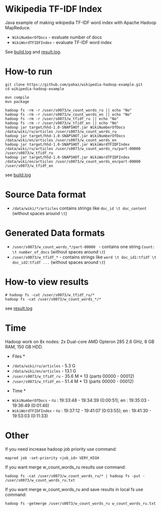 # Wikipedia TF-IDF Index #

Java example of making wikipedia TF-IDF word index with Apache Hadoop MapReduce.

 - `WikiNumberOfDocs` - evaluate number of docs
 - `WikiWordTFIDFIndex` - evaluate TF-IDF word index

See [build.log](https://github.com/pahaz/wikipedia-hadoop-example/blob/master/build.log.txt) and [result.log](https://github.com/pahaz/wikipedia-hadoop-example/blob/master/result.log.txt).


# How-to run #

    git clone https://github.com/pahaz/wikipedia-hadoop-example.git
    cd wikipedia-hadoop-example
    
    mvn compile
    mvn package
    
    hadoop fs -rm -r /user/s0073/w_count_words_ru || echo "No"
    hadoop fs -rm -r /user/s0073/w_count_words_en || echo "No"
    hadoop fs -rm -r /user/s0073/w_tfidf_ru || echo "No"
    hadoop fs -rm -r /user/s0073/w_tfidf_en || echo "No"
    hadoop jar target/hhd-1.0-SNAPSHOT.jar WikiNumberOfDocs   /data/wiki/ru/articles /user/s0073/w_count_words_ru
    hadoop jar target/hhd-1.0-SNAPSHOT.jar WikiNumberOfDocs   /data/wiki/en/articles /user/s0073/w_count_words_en
    hadoop jar target/hhd-1.0-SNAPSHOT.jar WikiWordTFIDFIndex /data/wiki/ru/articles /user/s0073/w_count_words_ru/part-00000 /user/s0073/w_tfidf_ru
    hadoop jar target/hhd-1.0-SNAPSHOT.jar WikiWordTFIDFIndex /data/wiki/en/articles /user/s0073/w_count_words_en/part-00000 /user/s0073/w_tfidf_en

see [build.log](https://github.com/pahaz/wikipedia-hadoop-example/blob/master/build.log.txt)

    
# Source Data format #

 - `/data/wiki/*/articles` contains strings like `doc_id \t doc_content` (without spaces around `\t`)

 
# Generated Data formats #

 - `/user/s0073/w_count_words_*/part-00000 ` - contains one string `Count: \t number_of_docs` (without spaces around `\t`)
 - `/user/s0073/w_tfidf_*` - contains strings like `word \t doc_id1:tfidf \t doc_id2:tfidf ...` (without spaces around `\t`)
 
 
# How-to view results #

    # hadoop fs -cat /user/s0073/w_tfidf_ru/*
    hadoop fs -cat /user/s0073/w_count_words_*/*

see [result.log](https://github.com/pahaz/twitter-hadoop-example/blob/master/result.log.txt)


# Time #

Hadoop work on 8x nodes: 2x Dual-core AMD Opteron 285 2.6 GHz, 8 GB RAM, 150 GB HDD.

* Files *  
 - `/data/wiki/ru/articles` - 5.3 G
 - `/data/wiki/en/articles` - 13.1 G
 - `/user/s0073/w_tfidf_ru` - 35.6 M * 13 (parts 00000 - 00012)
 - `/user/s0073/w_tfidf_en` - 51.4 M * 13 (parts 00000 - 00012)

* Time *  
 - `WikiNumberOfDocs` - ru : 19:33:48 - 19:34:39 (0:00:51); en : 19:35:03 - 19:36:49 (0:01:46)
 - `WikiWordTFIDFIndex` - ru : 19:37:12 - 19:41:07 (0:03:55); en : 19:41:30 - 19:53:03 (0:11:33)


# Other #

If you need increase hadoop job priority use command:

    mapred job -set-priority <job_id> VERY_HIGH

If you want merge w_count_words_ru results use command:

    hadoop fs -cat /user/s0073/w_count_words_ru/* | hadoop fs -put - /user/s0073/w_count_words_ru.txt

If you want merge w_count_words_ru and save results in local fs use command:

    hadoop fs -getmerge /user/s0073/w_count_words_ru w_count_words_ru.txt
